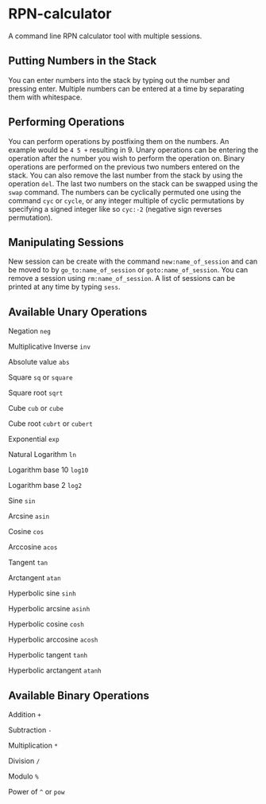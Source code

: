 # RPN-calculator

A command line RPN calculator tool with multiple sessions.

## Putting Numbers in the Stack

You can enter numbers into the stack by typing out the number and pressing enter. Multiple numbers can be entered at a time by separating them with whitespace.

## Performing Operations

You can perform operations by postfixing them on the numbers. 
An example would be `4 5 +` resulting in 9.
Unary operations can be entering the operation after the number you wish to perform 
the operation on.
Binary operations are performed on the previous two numbers entered on the stack.
You can also remove the last number from the stack by using the operation `del`.
The last two numbers on the stack can be swapped using the `swap` command.
The numbers can be cyclically permuted one using the command `cyc` or `cycle`, 
or any integer multiple of cyclic permutations by specifying a signed integer like 
so `cyc:-2` (negative sign reverses permutation).

## Manipulating Sessions
New session can be create with the command `new:name_of_session` and can be moved to by `go_to:name_of_session` or `goto:name_of_session`.
You can remove a session using `rm:name_of_session`.
A list of sessions can be printed at any time by typing `sess`.

## Available Unary Operations

Negation `neg`

Multiplicative Inverse `inv`

Absolute value `abs`

Square `sq` or `square`

Square root `sqrt`

Cube `cub` or `cube`

Cube root `cubrt` or `cubert`

Exponential `exp`

Natural Logarithm `ln`

Logarithm base 10 `log10`

Logarithm base 2 `log2`

Sine `sin`

Arcsine `asin`

Cosine `cos`

Arccosine `acos`

Tangent `tan`

Arctangent `atan`

Hyperbolic sine `sinh`

Hyperbolic arcsine `asinh`

Hyperbolic cosine `cosh`

Hyperbolic arccosine `acosh`

Hyperbolic tangent `tanh`

Hyperbolic arctangent `atanh`


## Available Binary Operations

Addition `+`

Subtraction `-`

Multiplication `*`

Division `/`

Modulo `%`

Power of `^` or `pow`

